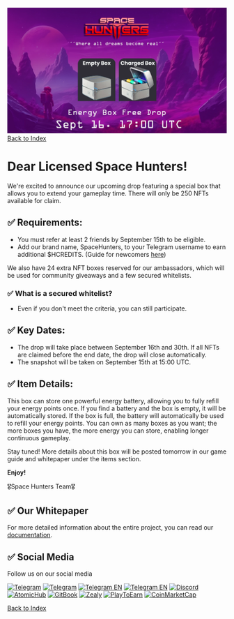 ![alt text](../../../static/img/energy-drop-box.jpg)
[Back to Index](../../../index.md)

# Dear Licensed Space Hunters!

We're excited to announce our upcoming drop featuring a special box that allows you to extend your gameplay time. There will only be 250 NFTs available for claim.

## ✅ Requirements:

- You must refer at least 2 friends by September 15th to be eligible.
- Add our brand name, SpaceHunters, to your Telegram username to earn additional $HCREDITS. (Guide for newcomers [here](../01-user-guides/01-getting-started.md))

We also have 24 extra NFT boxes reserved for our ambassadors, which will be used for community giveaways and a few secured whitelists.

### ✅ What is a secured whitelist?

- Even if you don't meet the criteria, you can still participate.

## ✅ Key Dates:

- The drop will take place between September 16th and 30th. If all NFTs are claimed before the end date, the drop will close automatically.
- The snapshot will be taken on September 15th at 15:00 UTC.

## ✅ Item Details:

This box can store one powerful energy battery, allowing you to fully refill your energy points once. If you find a battery and the box is empty, it will be automatically stored. If the box is full, the battery will automatically be used to refill your energy points. You can own as many boxes as you want; the more boxes you have, the more energy you can store, enabling longer continuous gameplay.

Stay tuned! More details about this box will be posted tomorrow in our game guide and whitepaper under the items section.

**Enjoy!**

🎖Space Hunters Team🎖

## ✅ Our Whitepaper
For more detailed information about the entire project, you can read our [documentation](https://spaceheroes.gitbook.io/space-hunters).

## ✅ Social Media
Follow us on our social media

[![Telegram](https://img.shields.io/badge/Telegram-BOT-26A5E4?style=plastic&logo=telegram)](https://t.me/SpaceHuntersBot)
[![Telegram](https://img.shields.io/badge/Telegram-Announcements-26A5E4?style=plastic&logo=telegram)](https://t.me/spacehuntersnews)
[![Telegram EN](https://img.shields.io/badge/Telegram-Chat%20ENG-2CA5E0?style=plastic&logo=telegram)](https://t.me/spacehunterss)
[![Telegram EN](https://img.shields.io/badge/Telegram-Chat%20ESP-2CA5E0?style=plastic&logo=telegram)](https://t.me/shspanish)
[![Discord](https://img.shields.io/badge/Discord-Space%20Hunters-7289DA?style=plastic&logo=discord)](https://discord.gg/wpmzyJM9xb)
[![AtomicHub](https://img.shields.io/badge/AtomicHub-Space%20Hunters-EE474C?style=plastic&logo=atomichub)](https://wax.atomichub.io/explorer/collection/wax-mainnet/spacehunterz)
[![GitBook](https://img.shields.io/badge/GitBook-Space%20Hunters-7A8089?style=plastic&logo=gitbook)](https://spaceheroes.gitbook.io/space-hunters)
[![Zealy](https://img.shields.io/badge/Zealy-Space%20Hunters-FF69B4?style=plastic&logo=zealy)](https://zealy.io/cw/spacehuntersthereborn/invite/UroI4c6fhtB3SX65siHBX)
[![PlayToEarn](https://img.shields.io/badge/PlayToEarn-Space%20Hunters-34C759?style=plastic&logo=playtoearn)](https://playtoearn.com/blockchaingame/space-hunters-the-reborn?rel=search)
[![CoinMarketCap](https://img.shields.io/badge/CoinMarketCap-NFTSpaceHunters-03C9A9?style=plastic&logo=coinmarketcap)](https://coinmarketcap.com/community/profile/nftspacehunters/)


[Back to Index](../../../index.md)
